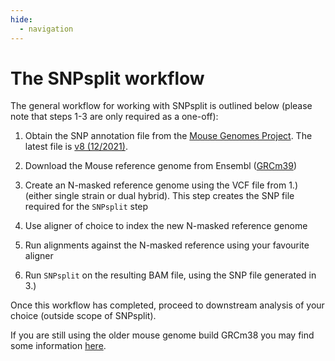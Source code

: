 ```yaml
---
hide:
  - navigation
---
```


# The SNPsplit workflow

The general workflow for working with SNPsplit is outlined below (please note that steps 1-3 are only required as a one-off):

1. Obtain the SNP annotation file from the [Mouse Genomes Project](https://www.mousegenomes.org/). The latest file is [v8 (12/2021)](https://ftp.ebi.ac.uk/pub/databases/mousegenomes/REL-2112-v8-SNPs_Indels/mgp_REL2021_snps.vcf.gz).

2. Download the Mouse reference genome from Ensembl ([GRCm39](https://ftp.ensembl.org/pub/release-108/fasta/mus_musculus/dna/))

3. Create an N-masked reference genome using the VCF file from 1.) (either single strain or dual hybrid). This step creates the SNP file required for the `SNPsplit` step

4. Use aligner of choice to index the new N-masked reference genome

5. Run alignments against the N-masked reference using your favourite aligner

6. Run `SNPsplit` on the resulting BAM file, using the SNP file generated in 3.)


Once this workflow has completed, proceed to downstream analysis of your choice (outside scope of SNPsplit).

If you are still using the older mouse genome build GRCm38 you may find some information [here](./genome_prep/legacy.md).
